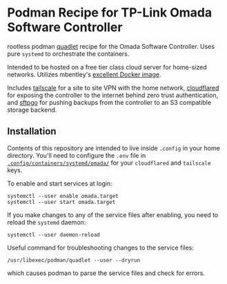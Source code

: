# Podman Recipe for TP-Link Omada Software Controller
rootless podman [quadlet][1] recipe
for the Omada Software Controller. Uses pure `systemd`
to orchestrate the containers.

Intended to be hosted on a free tier class cloud server
for home-sized networks. Utilizes mbentley's
[excellent Docker image][2].

Includes [tailscale][3] for a site to site VPN with the home
network, [cloudflared][4] for exposing the controller to the
internet behind zero trust authentication, and [sftpgo][5]
for pushing backups from the controller to an S3 compatible
storage backend.

## Installation
Contents of this repository are intended to live inside
`.config` in your home directory. You'll need to configure
the `.env` file in [`.config/containers/systemd/omada/`][6]
for your `cloudflared` and `tailscale` keys.

To enable and start services at login:

    systemctl --user enable omada.target
    systemctl --user start omada.target

If you make changes to any of the service files after
enabling, you need to reload the `systemd` daemon:

    systemctl --user daemon-reload

Useful command for troubleshooting changes to the service
files:

    /usr/libexec/podman/quadlet --user --dryrun

which causes podman to parse the service files and check
for errors.

[1]: https://www.redhat.com/en/blog/multi-container-application-podman-quadlet
[2]: https://github.com/mbentley/docker-omada-controller
[3]: https://hub.docker.com/r/tailscale/tailscale
[4]: https://hub.docker.com/r/cloudflare/cloudflared
[5]: https://hub.docker.com/r/drakkan/sftpgo
[6]: https://github.com/dave-atx/docker-omada-compose/blob/main/.config/containers/systemd/omada/.env.example
